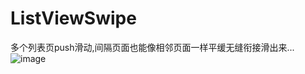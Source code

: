 # ListViewSwipe
多个列表页push滑动,间隔页面也能像相邻页面一样平缓无缝衔接滑出来...
![image](https://github.com/wswei99/ListViewSwipe/text/listviewSwipe.gif )  
